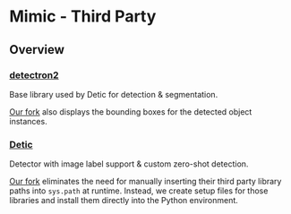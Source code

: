 # Mimic - Third Party

## Overview

### [detectron2](https://github.com/facebookresearch/detectron2)
Base library used by Detic for detection & segmentation.

[Our fork](https://github.com/jackhhao/detectron2) also displays the bounding boxes for the detected object instances.

### [Detic](https://github.com/facebookresearch/Detic/)
Detector with image label support & custom zero-shot detection.

[Our fork](https://github.com/jackhhao/Detic) eliminates the need for manually inserting their third party library paths into `sys.path` at runtime. Instead, we create setup files for those libraries and install them directly into the Python environment.